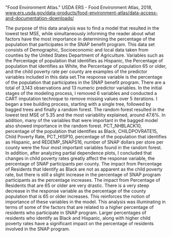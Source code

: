 "Food Environment Atlas." USDA ERS - Food Environment Atlas, 2018, www.ers.usda.gov/data-products/food-environment-atlas/data-access-and-documentation-downloads/

The purpose of this data analysis was to find a model that resulted in the lowest test MSE, while simultaneously informing the reader about what factors have the most importance in determining the percentage of the population that participates in the SNAP benefit program. This data set consists of Demographic, Socioeconomic and local data taken from counties by the United States Department of Agriculture. Variables such as the Percentage of population that identifies as Hispanic, the Percentage of population that identifies as White, the Percentage of population 65 or older, and the child poverty rate per county are examples of the predictor variables included in this data set.The response variable is the percentage of the population that participates in the SNAP benefit program. There are a total of 3,143 observations and 13 numeric predictor variables. In the initial stages of the modeling process, I removed 6 variables and conducted a CART imputation technique to remove missing values over 5 iterations. I began a tree building process, starting with a single tree, followed by bagged trees and finally a random forest. The random forest resulted in the lowest  test MSE of 5.35 and the most variability explained, around 47.6%. In addition, many of the variables that were important in the bagged model also showed importance in the random forest. PCT_NHBLACK10, percentage of the population that identifies as Black, CHILDPOVRATE15, Child Poverty Rate, PCT_HISP10, percentage of the population that identifies as Hispanic, and REDEMP_SNAPS16, number of SNAP dollars per store per county were the four most important variables found in the random forest. In addition, after analyzing partial dependence plots, I concluded that changes in child poverty rates greatly affect the response variable, the percentage of SNAP participants per county. The impact from Percentage of Residents that Identify as Black are not as apparent as the child poverty rate, but there is still a slight increase in the percentage of SNAP program participants as the percentage increases. The impact from Percentage of Residents that are 65 or older are very drastic. There is a very steep decrease in the response variable as the percentage of the county population that is 65 or older increases. This reinforces the notion of importance of these variables in the model. This analysis was illuminating in terms of some of the factors that are related to a higher percentage of residents who participate in SNAP program. Larger percentages of residents who identify as Black and Hispanic, along with higher child poverty rates have a significant impact on the percentage of residents involved in the SNAP program. 
